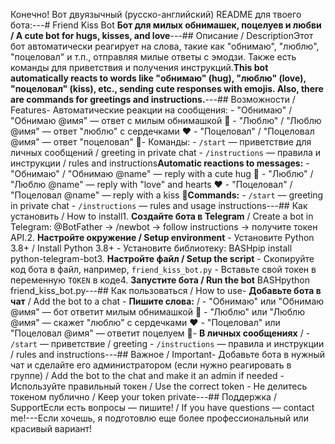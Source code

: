 Конечно! Вот двуязычный (русско-английский) README для твоего бота:---# Friend Kiss Bot  **Бот для милых обнимашек, поцелуев и любви / A cute bot for hugs, kisses, and love**---## Описание / DescriptionЭтот бот автоматически реагирует на слова, такие как "обнимаю", "люблю", "поцеловал" и т.п., отправляя милые ответы с эмодзи. Также есть команды для приветствия и получения инструкций.**This bot automatically reacts to words like "обнимаю" (hug), "люблю" (love), "поцеловал" (kiss), etc., sending cute responses with emojis. Also, there are commands for greetings and instructions.**---## Возможности / Features- Автоматические реакции на сообщения:    - "Обнимаю" / "Обнимаю @имя" — ответ с милым обнимашкой 🤗    - "Люблю" / "Люблю @имя" — ответ "люблю" с сердечками ❤️    - "Поцеловал" / "Поцеловал @имя" — ответ "поцеловал" 💋- Команды:    - `/start` — приветствие для личных сообщений / greeting in private chat    - `/instructions` — правила и инструкции / rules and instructions**Automatic reactions to messages:**  - "Обнимаю" / "Обнимаю @name" — reply with a cute hug 🤗  - "Люблю" / "Люблю @name" — reply with "love" and hearts ❤️  - "Поцеловал" / "Поцеловал @name" — reply with a kiss 💋**Commands:**  - `/start` — greeting in private chat  - `/instructions` — rules and usage instructions---## Как установить / How to install1. **Создайте бота в Telegram** /     Create a bot in Telegram: @BotFather → /newbot → follow instructions → получите токен API.2. **Настройте окружение / Setup environment**     - Установите Python 3.8+ / Install Python 3.8+     - Установите библиотеку:       BASHpip install python-telegram-bot3. **Настройте файл / Setup the script**     - Скопируйте код бота в файл, например, `friend_kiss_bot.py`     - Вставьте свой токен в переменную `TOKEN` в коде4. **Запустите бота / Run the bot**     BASHpython friend_kiss_bot.py---## Как пользоваться / How to use- **Добавьте бота в чат** / Add the bot to a chat  - **Пишите слова:** /    - "Обнимаю" или "Обнимаю @имя" — бот ответит милым обнимашкой 🤗    - "Люблю" или "Люблю @имя" — скажет "люблю" с сердечками ❤️    - "Поцеловал" или "Поцеловал @имя" — ответит поцелуем 💋- **В личных сообщениях** /    - `/start` — приветствие / greeting    - `/instructions` — правила и инструкции / rules and instructions---## Важное / Important- Добавьте бота в нужный чат и сделайте его администратором (если нужно реагировать в группе) /    Add the bot to the chat and make it an admin if needed  - Используйте правильный токен / Use the correct token  - Не делитесь токеном публично / Keep your token private---## Поддержка / SupportЕсли есть вопросы — пишите! /  If you have questions — contact me!---Если хочешь, я подготовлю еще более профессиональный или красивый вариант!
